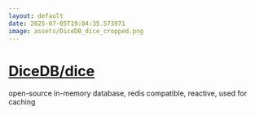 ```yaml
---
layout: default
date: 2025-07-05T19:04:35.573971
image: assets/DiceDB_dice_cropped.png
---
```


# [DiceDB/dice](https://github.com/DiceDB/dice)

open-source in-memory database, redis compatible, reactive, used for caching
